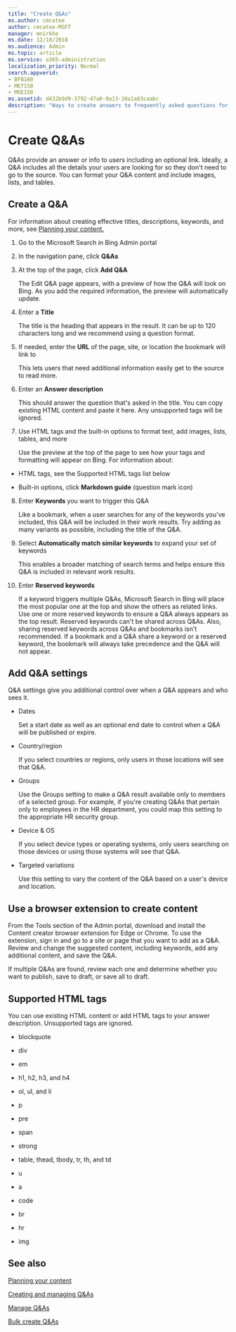 ```yaml
---
title: "Create Q&As"
ms.author: cmcatee
author: cmcatee-MSFT
manager: mnirkhe
ms.date: 12/18/2018
ms.audience: Admin
ms.topic: article
ms.service: o365-administration
localization_priority: Normal
search.appverid:
- BFB160
- MET150
- MOE150
ms.assetid: d432b9d9-3792-47a0-9a13-30a1a83caabc
description: "Ways to create answers to frequently asked questions for your Microsoft Search in Bing work results"
---
```


# Create Q&As

Q&As provide an answer or info to users including an optional link. Ideally, a Q&A includes all the details your users are looking for so they don't need to go to the source. You can format your Q&A content and include images, lists, and tables.
  
## Create a Q&A

For information about creating effective titles, descriptions, keywords, and more, see [Planning your content.](../setup/plan-your-content.md)
  
1. Go to the Microsoft Search in Bing Admin portal
    
2. In the navigation pane, click **Q&As**
    
3. At the top of the page, click **Add Q&A**
    
    The Edit Q&A page appears, with a preview of how the Q&A will look on Bing. As you add the required information, the preview will automatically update.
    
4. Enter a **Title**
    
    The title is the heading that appears in the result. It can be up to 120 characters long and we recommend using a question format.
    
5. If needed, enter the **URL** of the page, site, or location the bookmark will link to 
    
    This lets users that need additional information easily get to the source to read more.
    
6. Enter an **Answer description**
    
    This should answer the question that's asked in the title. You can copy existing HTML content and paste it here. Any unsupported tags will be ignored.
    
7. Use HTML tags and the built-in options to format text, add images, lists, tables, and more
    
    Use the preview at the top of the page to see how your tags and formatting will appear on Bing. For information about:
    
  - HTML tags, see the Supported HTML tags list below
    
  - Built-in options, click **Markdown guide** (question mark icon) 
    
8. Enter **Keywords** you want to trigger this Q&A 
    
    Like a bookmark, when a user searches for any of the keywords you've included, this Q&A will be included in their work results. Try adding as many variants as possible, including the title of the Q&A.
    
9. Select **Automatically match similar keywords** to expand your set of keywords 
    
    This enables a broader matching of search terms and helps ensure this Q&A is included in relevant work results.
    
10. Enter **Reserved keywords**
    
    If a keyword triggers multiple Q&As, Microsoft Search in Bing will place the most popular one at the top and show the others as related links. Use one or more reserved keywords to ensure a Q&A always appears as the top result. Reserved keywords can't be shared across Q&As. Also, sharing reserved keywords across Q&As and bookmarks isn't recommended. If a bookmark and a Q&A share a keyword or a reserved keyword, the bookmark will always take precedence and the Q&A will not appear.
    
## Add Q&A settings

Q&A settings give you additional control over when a Q&A appears and who sees it.
  
- Dates
    
    Set a start date as well as an optional end date to control when a Q&A will be published or expire.
    
- Country/region
    
    If you select countries or regions, only users in those locations will see that Q&A.
    
- Groups
    
    Use the Groups setting to make a Q&A result available only to members of a selected group. For example, if you're creating Q&As that pertain only to employees in the HR department, you could map this setting to the appropriate HR security group.
    
- Device &amp; OS
    
    If you select device types or operating systems, only users searching on those devices or using those systems will see that Q&A.
    
- Targeted variations
    
    Use this setting to vary the content of the Q&A based on a user's device and location.
    
## Use a browser extension to create content

From the Tools section of the Admin portal, download and install the Content creator browser extension for Edge or Chrome. To use the extension, sign in and go to a site or page that you want to add as a Q&A. Review and change the suggested content, including keywords, add any additional content, and save the Q&A.
  
If multiple Q&As are found, review each one and determine whether you want to publish, save to draft, or save all to draft.
  
## Supported HTML tags

You can use existing HTML content or add HTML tags to your answer description. Unsupported tags are ignored.
  
- blockquote
    
- div
    
- em
    
- h1, h2, h3, and h4
    
- ol, ul, and li
    
- p
    
- pre
    
- span
    
- strong
    
- table, thead, tbody, tr, th, and td
    
- u
    
- a
    
- code
    
- br
    
- hr
    
- img
    
## See also

[Planning your content](../setup/plan-your-content.md)
  
[Creating and managing Q&As](create-and-manage-qas.md)
  
[Manage Q&As](manage-qas.md)
  
[Bulk create Q&As](bulk-create-qas.md)
  

